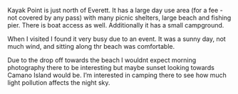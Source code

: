 Kayak Point is just north of Everett. It has a large day use area (for a fee - not covered by any pass) with many picnic shelters, large beach and fishing pier. There is boat access as well. Additionally it has a small campground.

When I visited I found it very busy due to an event. It was a sunny day, not much wind, and sitting along thr beach was comfortable. 

Due to the drop off towards the beach I wouldnt expect morning photography there to be interesting but maybe sunset looking towards Camano Island would be. I’m interested in camping there to see how much light pollution affects the night sky.
